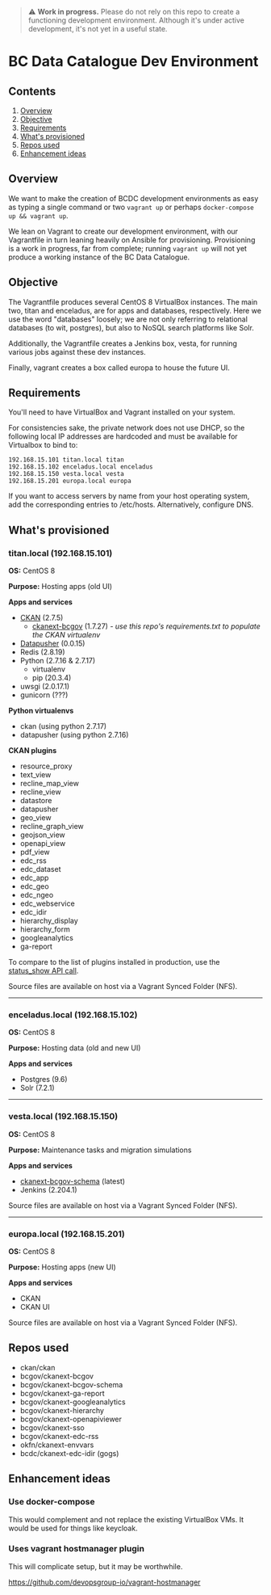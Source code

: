 > ⚠️ **Work in progress.** Please do not rely on this repo to create a functioning development environment. Although it's under active development, it's not yet in a useful state.

  
# BC Data Catalogue Dev Environment

## Contents

1. [Overview](#overview)
1. [Objective](#objective)
1. [Requirements](#requirements)
1. [What's provisioned](#whats-provisioned)
1. [Repos used](#repos-used)
2. [Enhancement ideas](#enhancement-ideas)

## Overview

We want to make the creation of BCDC development environments as easy as
typing a single command or two  `vagrant up` or perhaps `docker-compose up && vagrant up`.

We lean on Vagrant to create our development environment, with our Vagrantfile in turn leaning heavily on Ansible for provisioning. Provisioning is a work in
progress, far from complete; running `vagrant up` will not yet produce a
working instance of the BC Data Catalogue.

## Objective

The Vagrantfile produces several CentOS 8 VirtualBox instances. The main two, titan and
enceladus, are for apps and databases, respectively. Here we use the
word "databases" loosely; we are not only referring to relational databases
(to wit, postgres), but also to NoSQL search platforms like Solr.

Additionally, the Vagrantfile creates a Jenkins box, vesta, for running various jobs
against these dev instances.

Finally, vagrant creates a box called europa to house the future UI.

## Requirements

You'll need to have VirtualBox and Vagrant installed on your system.

For consistencies sake, the private network does not use DHCP, so the
following local IP addresses are hardcoded and must be available for
Virtualbox to bind to:

    192.168.15.101 titan.local titan
    192.168.15.102 enceladus.local enceladus
    192.168.15.150 vesta.local vesta
    192.168.15.201 europa.local europa

If you want to access servers by name from your host operating system, add the
corresponding entries to /etc/hosts. Alternatively, configure DNS.


## What's provisioned

### titan.local (192.168.15.101)

**OS:** CentOS 8

**Purpose:** Hosting apps (old UI)

**Apps and services**

 - [CKAN](https://github.com/ckan/ckan/tree/ckan-2.7.5) (2.7.5)
   - [ckanext-bcgov](https://github.com/bcgov/ckanext-bcgov/tree/1.7.27) (1.7.27) *- use this repo's requirements.txt to populate the CKAN virtualenv*
 - [Datapusher](https://github.com/ckan/datapusher/tree/0.0.15) (0.0.15)
 - Redis (2.8.19)
 - Python (2.7.16 & 2.7.17)
    - virtualenv
    - pip (20.3.4)
 - uwsgi (2.0.17.1)
 - gunicorn (???)

**Python virtualenvs**

 - ckan (using python 2.7.17)
 - datapusher (using python 2.7.16)

**CKAN plugins**

- resource_proxy
- text_view
- recline_map_view
- recline_view
- datastore
- datapusher
- geo_view
- recline_graph_view
- geojson_view
- openapi_view
- pdf_view
- edc_rss
- edc_dataset
- edc_app
- edc_geo
- edc_ngeo
- edc_webservice
- edc_idir
- hierarchy_display
- hierarchy_form
- googleanalytics
- ga-report

To compare to the list of plugins installed in production, use the [status_show API call](https://catalogue.data.gov.bc.ca/api/3/action/status_show).

Source files are available on host via a Vagrant Synced Folder (NFS).

---

### enceladus.local (192.168.15.102)

**OS:** CentOS 8

**Purpose:** Hosting data (old and new UI)

**Apps and services**

 - Postgres (9.6)
 - Solr (7.2.1)

---

### vesta.local (192.168.15.150)

**OS:** CentOS 8

**Purpose:** Maintenance tasks and migration simulations

**Apps and services**

 - [ckanext-bcgov-schema](https://github.com/bcgov/ckanext-bcgov-schema/tree/master) (latest)
 - Jenkins (2.204.1)

Source files are available on host via a Vagrant Synced Folder (NFS).

---

### europa.local (192.168.15.201)

**OS:** CentOS 8

**Purpose:** Hosting apps (new UI)

**Apps and services**

 - CKAN
 - CKAN UI

Source files are available on host via a Vagrant Synced Folder (NFS).

## Repos used

 - ckan/ckan
 - bcgov/ckanext-bcgov
 - bcgov/ckanext-bcgov-schema
 - bcgov/ckanext-ga-report
 - bcgov/ckanext-googleanalytics
 - bcgov/ckanext-hierarchy
 - bcgov/ckanext-openapiviewer
 - bcgov/ckanext-sso
 - bcgov/ckanext-edc-rss
 - okfn/ckanext-envvars
 - bcdc/ckanext-edc-idir (gogs)

## Enhancement ideas

### Use docker-compose

This would complement and not replace the existing VirtualBox VMs. It would be used for things like keycloak.

### Uses vagrant hostmanager plugin

This will complicate setup, but it may be worthwhile.

https://github.com/devopsgroup-io/vagrant-hostmanager
